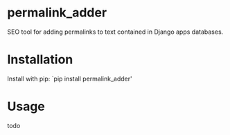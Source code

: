 permalink_adder
=======
SEO tool for adding permalinks to text contained in Django apps databases.

# Installation
Install with pip:
`pip install permalink_adder'

# Usage
todo
